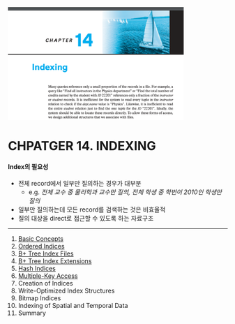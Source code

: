 <img src="img_1.png"  width="80%"/>

# CHPATGER 14. INDEXING

#### Index의 필요성

- 전체 record에서 일부만 질의하는 경우가 대부분
    - e.g. _전체 교수 중 물리학과 교수만 질의, 전체 학생 중 학번이 2010인 학생만 질의_
- 일부만 질의하는데 모든 record를 검색하는 것은 비효율적
- 질의 대상을 direct로 접근할 수 있도록 하는 자료구조

---

1. [Basic Concepts](1_Basic_Concepts/README.md)
2. [Ordered Indices](2_Ordered_Indices/README.md)
3. [B+ Tree Index Files](3_B+_Tree_Index_Files/README.md)
4. [B+ Tree Index Extensions](4_B+_Tree_Index_Extensions/README.md)
5. [Hash Indices](5_Hash_Indices/README.md)
6. [Multiple-Key Access](6_Multiple-Key_Access/README.md)
7. Creation of Indices
8. Write-Optimized Index Structures
9. Bitmap Indices
10. Indexing of Spatial and Temporal Data
11. Summary
